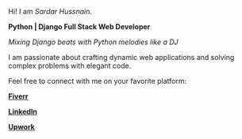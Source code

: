 Hi! I am _Sardar Hussnain_.

**Python | Django Full Stack Web Developer**

_Mixing Django beats with Python melodies like a DJ_

I am passionate about crafting dynamic web applications and solving complex problems with elegant code. 

Feel free to connect with me on your favorite platform:

**[Fiverr](https://www.fiverr.com/hussnain1981?up_rollout=true)**

**[LinkedIn](https://www.linkedin.com/in/sardar-hussnain-268022240)**

**[Upwork](https://www.upwork.com/freelancers/~01e278234731347daf?mp_source=share)**
